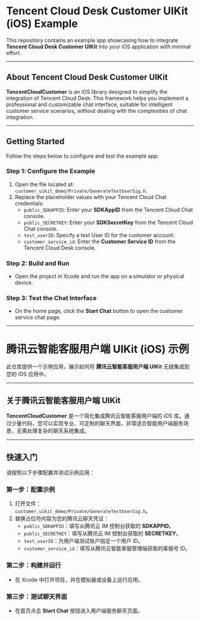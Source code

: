 # Tencent Cloud Desk Customer UIKit (iOS) Example  

This repository contains an example app showcasing how to integrate **Tencent Cloud Desk Customer UIKit** into your iOS application with minimal effort.  

---

## About Tencent Cloud Desk Customer UIKit  

**TencentCloudCustomer** is an iOS library designed to simplify the integration of Tencent Cloud Desk. This framework helps you implement a professional and customizable chat interface, suitable for intelligent customer service scenarios, without dealing with the complexities of chat integration.  

---

## Getting Started  

Follow the steps below to configure and test the example app:  

### Step 1: Configure the Example  

1. Open the file located at:  
   `customer_uikit_demo/Private/GenerateTestUserSig.h`.  
2. Replace the placeholder values with your Tencent Cloud Chat credentials:  
   - `public_SDKAPPID`: Enter your **SDKAppID** from the Tencent Cloud Chat console.  
   - `public_SECRETKEY`: Enter your **SDKSecretKey** from the Tencent Cloud Chat console.    
   - `test_userID`: Specify a test User ID for the customer account.  
   - `customer_service_id`: Enter the **Customer Service ID** from the Tencent Cloud Desk console.  

### Step 2: Build and Run  

- Open the project in Xcode and run the app on a simulator or physical device.  

### Step 3: Test the Chat Interface  

- On the home page, click the **Start Chat** button to open the customer service chat page.  

---  

# 腾讯云智能客服用户端 UIKit (iOS) 示例  

此仓库提供一个示例应用，展示如何将 **腾讯云智能客服用户端 UIKit** 无缝集成到您的 iOS 应用中。  

---  

## 关于腾讯云智能客服用户端 UIKit  

**TencentCloudCustomer** 是一个简化集成腾讯云智能客服用户端的 iOS 库。通过少量代码，您可以实现专业、可定制的聊天界面，非常适合智能用户端服务场景，无需处理复杂的聊天系统集成。  

---  

## 快速入门  

请按照以下步骤配置并测试示例应用：  

### 第一步：配置示例  

1. 打开文件：  
   `customer_uikit_demo/Private/GenerateTestUserSig.h`。  
2. 替换占位符内容为您的腾讯云聊天凭证：  
   - `public_SDKAPPID`：填写从腾讯云 IM 控制台获取的 **SDKAPPID**。  
   - `public_SECRETKEY`：填写从腾讯云 IM 控制台获取的 **SECRETKEY**。  
   - `test_userID`：为用户端测试账户指定一个用户 ID。  
   - `customer_service_id`：填写从腾讯云智能客服管理端获取的客服号 ID。  

### 第二步：构建并运行  

- 在 Xcode 中打开项目，并在模拟器或设备上运行应用。  

### 第三步：测试聊天界面  

- 在首页点击 **Start Chat** 按钮进入用户端服务聊天页面。  
